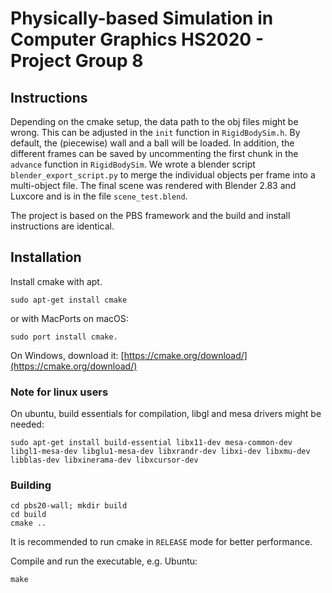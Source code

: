 # Physically-based Simulation in Computer Graphics HS2020 - Project Group 8 

## Instructions
Depending on the cmake setup, the data path to the obj files might be wrong. This can be adjusted in the `init` function
in `RigidBodySim.h`. By default, the (piecewise) wall and a ball will be loaded. In addition, the different
frames can be saved by uncommenting the first chunk in the `advance` function in `RigidBodySim`. We wrote a blender
script `blender_export_script.py` to merge the individual objects per frame into a multi-object file. The final
scene was rendered with Blender 2.83 and Luxcore and is in the file `scene_test.blend`.

The project is based on the PBS framework and the build and install instructions are identical.

## Installation

Install cmake with apt.
```
sudo apt-get install cmake
```
or with MacPorts on macOS:
```
sudo port install cmake.
```
On Windows, download it:
[https://cmake.org/download/](https://cmake.org/download/)

### Note for linux users

On ubuntu, build essentials for compilation, libgl and mesa drivers might be needed:
```
sudo apt-get install build-essential libx11-dev mesa-common-dev libgl1-mesa-dev libglu1-mesa-dev libxrandr-dev libxi-dev libxmu-dev libblas-dev libxinerama-dev libxcursor-dev
```

### Building

```
cd pbs20-wall; mkdir build
cd build
cmake ..
```
It is recommended to run cmake in `RELEASE` mode for better performance.

Compile and run the executable, e.g. Ubuntu:
```
make
```